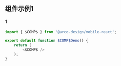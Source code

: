 ## 组件示例1

#### 1

```js
import { $COMP$ } from '@arco-design/mobile-react';

export default function $COMP$Demo() {
    return (
        <$COMP$ />
    );
}
```
